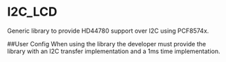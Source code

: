 # I2C_LCD
Generic library to provide HD44780 support over I2C using PCF8574x.


##User Config
When using the library the developer must provide the library with an I2C transfer implementation and a 1ms time implementation.
